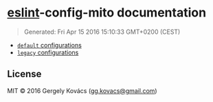 # [eslint](http://eslint.org)-config-mito documentation
> Generated: Fri Apr 15 2016 15:10:33 GMT+0200 (CEST)

* [`default` configurations](default.md)
* [`legacy` configurations](legacy.md)

## License
MIT © 2016 Gergely Kovács (gg.kovacs@gmail.com)
